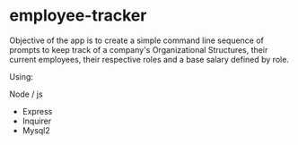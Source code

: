 # employee-tracker

Objective of the app is to create a simple command line sequence of prompts to keep track of a company's Organizational Structures, their current employees, their respective roles and a base salary defined by role.

Using:

Node / js

- Express
- Inquirer
- Mysql2



